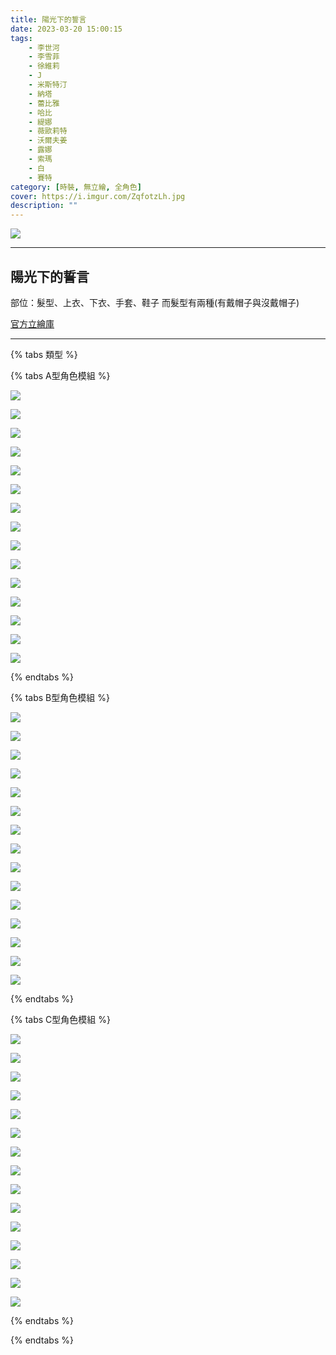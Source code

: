 ```yaml
---
title: 陽光下的誓言
date: 2023-03-20 15:00:15
tags:
    - 李世河
    - 李雪菲
    - 徐維莉
    - J
    - 米斯特汀
    - 納塔
    - 蕾比雅
    - 哈比
    - 緹娜
    - 薇歐莉特
    - 沃爾夫姜
    - 露娜
    - 索瑪
    - 白
    - 賽特
category: [時裝, 無立繪, 全角色]
cover: https://i.imgur.com/ZqfotzLh.jpg
description: ""
---
```



[![](https://i.imgur.com/ZqfotzL.jpg)](https://i.imgur.com/ZqfotzL.jpg)

---
## 陽光下的誓言


部位：髮型、上衣、下衣、手套、鞋子
而髮型有兩種(有戴帽子與沒戴帽子)

[官方立繪庫](https://closers.nexon.com/Pds/FanSiteKit)

---

{% tabs 類型 %}
<!-- tab 模組A型-->
{% tabs A型角色模組 %}
<!-- tab 李世河(Seha)-->
[![](https://i.imgur.com/h2ykzgi.png)](https://i.imgur.com/h2ykzgi.png)
<!-- endtab -->
<!-- tab 李雪菲(Seulbi)-->
[![](https://i.imgur.com/FQ9RyPX.png)](https://i.imgur.com/FQ9RyPX.png)
<!-- endtab -->
<!-- tab 徐維莉(Yuri)-->
[![](https://i.imgur.com/fsfg2dL.png)](https://i.imgur.com/fsfg2dL.png)
<!-- endtab -->
<!-- tab J-->
[![](https://i.imgur.com/cdkgAVV.png)](https://i.imgur.com/cdkgAVV.png)
<!-- endtab -->
<!-- tab 米斯特汀(Tein)-->
[![](https://i.imgur.com/Q9KmDU0.png)](https://i.imgur.com/Q9KmDU0.png)
<!-- endtab -->
<!-- tab 納塔(Nata)-->
[![](https://i.imgur.com/Zuk0oiU.png)](https://i.imgur.com/Zuk0oiU.png)
<!-- endtab -->
<!-- tab 蕾比雅(Levia)-->
[![](https://i.imgur.com/YtVTaNg.png)](https://i.imgur.com/YtVTaNg.png)
<!-- endtab -->
<!-- tab 哈比(Harpy)-->
[![](https://i.imgur.com/5pVqMEb.png)](https://i.imgur.com/5pVqMEb.png)
<!-- endtab -->
<!-- tab 緹娜(Tina)-->
[![](https://i.imgur.com/mPJhAYz.png)](https://i.imgur.com/mPJhAYz.png)
<!-- endtab -->
<!-- tab 薇歐莉特(Violet)-->
[![](https://i.imgur.com/xdWNJe3.png)](https://i.imgur.com/xdWNJe3.png)
<!-- endtab -->
<!-- tab 沃爾夫姜(Wolfgang)-->
[![](https://i.imgur.com/NPt3vdX.png)](https://i.imgur.com/NPt3vdX.png)
<!-- endtab -->
<!-- tab 露娜(Luna)-->
[![](https://i.imgur.com/zK38xic.png)](https://i.imgur.com/zK38xic.png)
<!-- endtab -->
<!-- tab 索瑪(Soma)-->
[![](https://i.imgur.com/7NBkOZI.png)](https://i.imgur.com/7NBkOZI.png)
<!-- endtab -->
<!-- tab 白(Bai)-->
[![](https://i.imgur.com/nZovT8s.png)](https://i.imgur.com/nZovT8s.png)
<!-- endtab -->
<!-- tab 賽特(Seth)-->
[![](https://i.imgur.com/a4sJuuv.png)](https://i.imgur.com/a4sJuuv.png)
<!-- endtab -->
{% endtabs %}
<!-- endtab -->

<!-- tab 模組B型-->
{% tabs B型角色模組 %}
<!-- tab 李世河(Seha)-->
[![](https://i.imgur.com/XG3wBNj.png)](https://i.imgur.com/XG3wBNj.png)
<!-- endtab -->
<!-- tab 李雪菲(Seulbi)-->
[![](https://i.imgur.com/AddrJbn.png)](https://i.imgur.com/AddrJbn.png)
<!-- endtab -->
<!-- tab 徐維莉(Yuri)-->
[![](https://i.imgur.com/zOZX3Nr.png)](https://i.imgur.com/zOZX3Nr.png)
<!-- endtab -->
<!-- tab J-->
[![](https://i.imgur.com/FZx430K.png)](https://i.imgur.com/FZx430K.png)
<!-- endtab -->
<!-- tab 米斯特汀(Tein)-->
[![](https://i.imgur.com/khzNqUH.png)](https://i.imgur.com/khzNqUH.png)
<!-- endtab -->
<!-- tab 納塔(Nata)-->
[![](https://i.imgur.com/9oEdh0x.png)](https://i.imgur.com/9oEdh0x.png)
<!-- endtab -->
<!-- tab 蕾比雅(Levia)-->
[![](https://i.imgur.com/6wxtXOv.png)](https://i.imgur.com/6wxtXOv.png)
<!-- endtab -->
<!-- tab 哈比(Harpy)-->
[![](https://i.imgur.com/etmbz8H.png)](https://i.imgur.com/etmbz8H.png)
<!-- endtab -->
<!-- tab 緹娜(Tina)-->
[![](https://i.imgur.com/kEvQwB6.png)](https://i.imgur.com/kEvQwB6.png)
<!-- endtab -->
<!-- tab 薇歐莉特(Violet)-->
[![](https://i.imgur.com/4xfaPXc.png)](https://i.imgur.com/4xfaPXc.png)
<!-- endtab -->
<!-- tab 沃爾夫姜(Wolfgang)-->
[![](https://i.imgur.com/goKLF2A.png)](https://i.imgur.com/goKLF2A.png)
<!-- endtab -->
<!-- tab 露娜(Luna)-->
[![](https://i.imgur.com/W7ARZ1X.png)](https://i.imgur.com/W7ARZ1X.png)
<!-- endtab -->
<!-- tab 索瑪(Soma)-->
[![](https://i.imgur.com/rRz3sJE.png)](https://i.imgur.com/rRz3sJE.png)
<!-- endtab -->
<!-- tab 白(Bai)-->
[![](https://i.imgur.com/8z1yMjU.png)](https://i.imgur.com/8z1yMjU.png)
<!-- endtab -->
<!-- tab 賽特(Seth)-->
[![](https://i.imgur.com/6cayuBr.png)](https://i.imgur.com/6cayuBr.png)
<!-- endtab -->
{% endtabs %}
<!-- endtab -->

<!-- tab 模組C型-->
{% tabs C型角色模組 %}
<!-- tab 李世河(Seha)-->
[![](https://i.imgur.com/PIOWQMZ.png)](https://i.imgur.com/PIOWQMZ.png)
<!-- endtab -->
<!-- tab 李雪菲(Seulbi)-->
[![](https://i.imgur.com/l95cY2O.png)](https://i.imgur.com/l95cY2O.png)
<!-- endtab -->
<!-- tab 徐維莉(Yuri)-->
[![](https://i.imgur.com/WdM241h.png)](https://i.imgur.com/WdM241h.png)
<!-- endtab -->
<!-- tab J-->
[![](https://i.imgur.com/Ngqj8Sj.png)](https://i.imgur.com/Ngqj8Sj.png)
<!-- endtab -->
<!-- tab 米斯特汀(Tein)-->
[![](https://i.imgur.com/uYPlPOZ.png)](https://i.imgur.com/uYPlPOZ.png)
<!-- endtab -->
<!-- tab 納塔(Nata)-->
[![](https://i.imgur.com/KTfglSX.png)](https://i.imgur.com/KTfglSX.png)
<!-- endtab -->
<!-- tab 蕾比雅(Levia)-->
[![](https://i.imgur.com/ExHrNsO.png)](https://i.imgur.com/ExHrNsO.png)
<!-- endtab -->
<!-- tab 哈比(Harpy)-->
[![](https://i.imgur.com/KsTvoQY.png)](https://i.imgur.com/KsTvoQY.png)
<!-- endtab -->
<!-- tab 緹娜(Tina)-->
[![](https://i.imgur.com/LBezR4v.png)](https://i.imgur.com/LBezR4v.png)
<!-- endtab -->
<!-- tab 薇歐莉特(Violet)-->
[![](https://i.imgur.com/SsXhKkX.png)](https://i.imgur.com/SsXhKkX.png)
<!-- endtab -->
<!-- tab 沃爾夫姜(Wolfgang)-->
[![](https://i.imgur.com/JsL3h1L.png)](https://i.imgur.com/JsL3h1L.png)
<!-- endtab -->
<!-- tab 露娜(Luna)-->
[![](https://i.imgur.com/jlORSGW.png)](https://i.imgur.com/jlORSGW.png)
<!-- endtab -->
<!-- tab 索瑪(Soma)-->
[![](https://i.imgur.com/qfaOm8T.png)](https://i.imgur.com/qfaOm8T.png)
<!-- endtab -->
<!-- tab 白(Bai)-->
[![](https://i.imgur.com/eJxBJLw.png)](https://i.imgur.com/eJxBJLw.png)
<!-- endtab -->
<!-- tab 賽特(Seth)-->
[![](https://i.imgur.com/YwO9t9T.png)](https://i.imgur.com/YwO9t9T.png)
<!-- endtab -->
{% endtabs %}
<!-- endtab -->

{% endtabs %}
